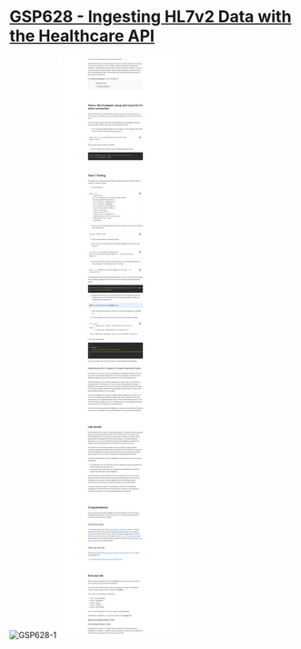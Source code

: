 # [GSP628 - Ingesting HL7v2 Data with the Healthcare API](https://www.cloudskillsboost.google/games/5130/labs/33479)

![GSP628-1](GSP628-1.png)
![GSP628-2](GSP628-2.png)
